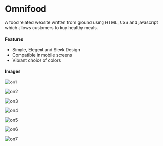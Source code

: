 # Omnifood
A food related website written from ground using HTML, CSS and javascript which allows customers to buy healthy meals.

#### Features
- Simple, Elegent and Sleek Design
- Compatible in mobile screens
- Vibrant choice of colors

#### Images

![on1](https://github.com/Saurav-Dahal/Omnifood/assets/59647255/55cfca0d-e1d9-4a62-a037-761006f25d6f)

![on2](https://github.com/Saurav-Dahal/Omnifood/assets/59647255/72aac488-4882-402d-bae6-59c149945c19)

![on3](https://github.com/Saurav-Dahal/Omnifood/assets/59647255/5c0344b2-48aa-440f-9364-8e939b287623)

![on4](https://github.com/Saurav-Dahal/Omnifood/assets/59647255/a8c3c046-2509-456a-995e-19eb751006bd)

![on5](https://github.com/Saurav-Dahal/Omnifood/assets/59647255/ac029cb0-7682-4955-a8dd-3efff7e7f4ec)

![on6](https://github.com/Saurav-Dahal/Omnifood/assets/59647255/6b26e449-f6ef-47e2-aae0-86192f7ac44a)

![on7](https://github.com/Saurav-Dahal/Omnifood/assets/59647255/4da5e2e5-e340-4a2e-90a1-ed21d41e2607)




